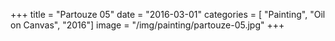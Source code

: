 +++
title = "Partouze 05"
date = "2016-03-01"
categories = [ "Painting", "Oil on Canvas", "2016"]
image = "/img/painting/partouze-05.jpg"
+++


